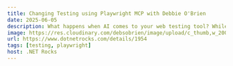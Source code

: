 ```yaml
---
title: Changing Testing using Playwright MCP with Debbie O'Brien
date: 2025-06-05
description: What happens when AI comes to your web testing tool? While at Build, Carl and Richard talked to Debbie O'Brien about the latest features in Playwright, including Playwright MCP, the model control plane for Playwright capabilities. Debbie talks about using Playwright MCP to buy a table. Ask your LLM what tests should be written for your web page, and then ask it to write them.
image: https://res.cloudinary.com/debsobrien/image/upload/c_thumb,w_200/v1633724388/debbie.codes/podcasts/dotnet-rocks_ui02cg
url: https://www.dotnetrocks.com/details/1954
tags: [testing, playwright]
host: .NET Rocks
---
```

